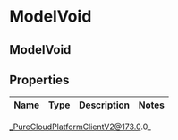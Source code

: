 # ModelVoid

## ModelVoid

## Properties

|Name | Type | Description | Notes|
|------------ | ------------- | ------------- | -------------|



_PureCloudPlatformClientV2@173.0.0_

